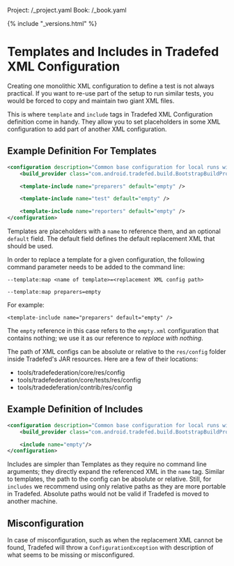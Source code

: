 Project: /_project.yaml
Book: /_book.yaml

{% include "_versions.html" %}

<!--
  Copyright 2019 The Android Open Source Project

  Licensed under the Apache License, Version 2.0 (the "License");
  you may not use this file except in compliance with the License.
  You may obtain a copy of the License at

      http://www.apache.org/licenses/LICENSE-2.0

  Unless required by applicable law or agreed to in writing, software
  distributed under the License is distributed on an "AS IS" BASIS,
  WITHOUT WARRANTIES OR CONDITIONS OF ANY KIND, either express or implied.
  See the License for the specific language governing permissions and
  limitations under the License.
-->

# Templates and Includes in Tradefed XML Configuration

Creating one monolithic XML configuration to define a test is not always
practical. If you want to re-use part of the setup to run similar tests, you
would be forced to copy and maintain two giant XML files.

This is where `template` and `include` tags in Tradefed XML Configuration
definition come in handy. They allow you to set placeholders in some XML
configuration to add part of another XML configuration.

## Example Definition For Templates

```xml
<configuration description="Common base configuration for local runs with minimum overhead">
    <build_provider class="com.android.tradefed.build.BootstrapBuildProvider" />

    <template-include name="preparers" default="empty" />

    <template-include name="test" default="empty" />

    <template-include name="reporters" default="empty" />
</configuration>
```

Templates are placeholders with a `name` to reference them, and an optional
`default` field. The default field defines the default replacement XML that
should be used.

In order to replace a template for a given configuration, the following command
parameter needs to be added to the command line:

```
--template:map <name of template>=<replacement XML config path>

--template:map preparers=empty
```

For example:

```
<template-include name="preparers" default="empty" />
```

The `empty` reference in this case refers to the `empty.xml` configuration that
contains nothing; we use it as our reference to *replace with nothing*.

The path of XML configs can be absolute or relative to the `res/config` folder
inside Tradefed's JAR resources. Here are a few of their locations:

*   tools/tradefederation/core/res/config
*   tools/tradefederation/core/tests/res/config
*   tools/tradedeferation/contrib/res/config

## Example Definition of Includes

```xml
<configuration description="Common base configuration for local runs with minimum overhead">
    <build_provider class="com.android.tradefed.build.BootstrapBuildProvider" />

    <include name="empty"/>
</configuration>
```

Includes are simpler than Templates as they require no command line arguments;
they directly expand the referenced XML in the `name` tag. Similar to templates,
the path to the config can be absolute or relative. Still, for `includes` we
recommend using only relative paths as they are more portable in Tradefed.
Absolute paths would not be valid if Tradefed is moved to another machine.

## Misconfiguration

In case of misconfiguration, such as when the replacement XML cannot be found,
Tradefed will throw a `ConfigurationException` with description of what seems to
be missing or misconfigured.
